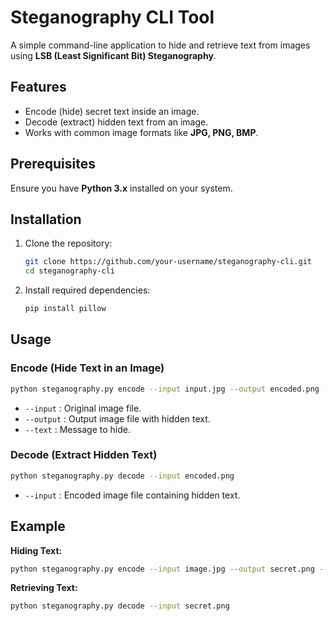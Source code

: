 # Steganography CLI Tool

A simple command-line application to hide and retrieve text from images using **LSB (Least Significant Bit) Steganography**.

## Features

- Encode (hide) secret text inside an image.
- Decode (extract) hidden text from an image.
- Works with common image formats like **JPG, PNG, BMP**.

## Prerequisites

Ensure you have **Python 3.x** installed on your system.

## Installation

1. Clone the repository:
   ```sh
   git clone https://github.com/your-username/steganography-cli.git
   cd steganography-cli
   ```
2. Install required dependencies:
   ```sh
   pip install pillow
   ```

## Usage

### Encode (Hide Text in an Image)

```sh
python steganography.py encode --input input.jpg --output encoded.png --text "Your Secret Message"
```

- `--input` : Original image file.
- `--output` : Output image file with hidden text.
- `--text` : Message to hide.

### Decode (Extract Hidden Text)

```sh
python steganography.py decode --input encoded.png
```

- `--input` : Encoded image file containing hidden text.

## Example

**Hiding Text:**

```sh
python steganography.py encode --input image.jpg --output secret.png --text "Hidden message here"
```

**Retrieving Text:**

```sh
python steganography.py decode --input secret.png
```

##

